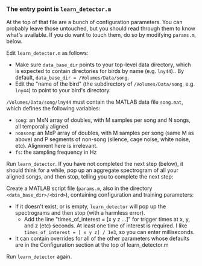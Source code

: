 ### The entry point is `learn_detector.m`

At the top of that file are a bunch of configuration parameters.  You can probably leave those untouched, but you should read through them to know what's available.  If you do want to touch them, do so by modifying `params.m`, below.

Edit `learn_detector.m` as follows:
* Make sure `data_base_dir` points to your top-level data directory, which is expected to contain directories for birds by name (e.g. `lny44`)..  By default, `data_base_dir = /Volumes/Data/song`.
* Edit the "name of the bird" (the subdirectory of `/Volumes/Data/song`, e.g. `lny44`) to point to your bird's directory.

`/Volumes/Data/song/lny44` must contain the MATLAB data file `song.mat`, which defines the following variables:
  * `song`: an MxN array of doubles, with M samples per song and N songs, all temporally aligned
  * `nonsong`: an MxP array of doubles, with M samples per song (same M as above) and P segments of non-song (silence, cage noise, white noise, etc).  Alignment here is irrelevant.
  * `fs`: the sampling frequency in Hz

Run `learn_detector`.  If you have not completed the next step (below), it should think for a while, pop up an aggregate spectrogram of all your aligned songs, and then stop, telling you to complete the next step:

Create a MATLAB script file (`params.m`, also in the directory `<data_base_dir>/<bird>`), containing configuration and training parameters:
  * If it doesn't exist, or is empty, `learn_detector` will pop up the spectrograms and then stop (with a harmless error).
    * Add the line "times_of_interest = [x y z ...]" for trigger times at x, y, and z (etc) seconds.  At least one time of interest is required.  I like `times_of_interest = [ x y z] / 1e3`, so you can enter milliseconds.
  * It can contain overrides for all of the other parameters whose defaults are in the Configuration section at the top of learn_detector.m

Run `learn_detector` again.
